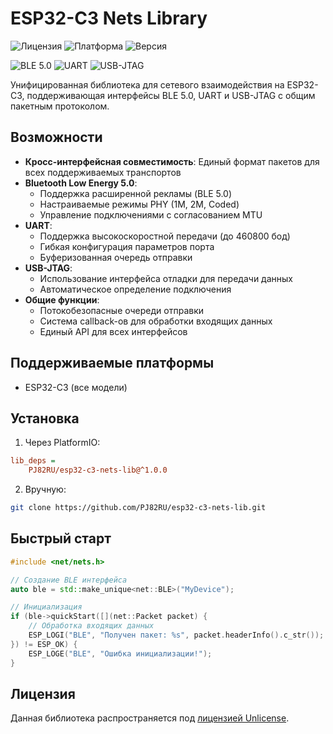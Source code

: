 # ESP32-C3 Nets Library

![Лицензия](https://img.shields.io/badge/license-Unlicense-blue.svg)
![Платформа](https://img.shields.io/badge/platform-ESP32--C3-orange.svg)
![Версия](https://img.shields.io/badge/version-1.0.0-green.svg)

![BLE 5.0](https://img.shields.io/badge/BLE-5.0%2F4.2-brightgreen.svg)
![UART](https://img.shields.io/badge/UART-Up_to_460800_baud-blue.svg)
![USB-JTAG](https://img.shields.io/badge/USB--JTAG-1.5MB_buffer-orange.svg)

Унифицированная библиотека для сетевого взаимодействия на ESP32-C3, поддерживающая интерфейсы BLE 5.0, UART и USB-JTAG с
общим пакетным протоколом.

## Возможности

- **Кросс-интерфейсная совместимость**: Единый формат пакетов для всех поддерживаемых транспортов
- **Bluetooth Low Energy 5.0**:
    - Поддержка расширенной рекламы (BLE 5.0)
    - Настраиваемые режимы PHY (1M, 2M, Coded)
    - Управление подключениями с согласованием MTU
- **UART**:
    - Поддержка высокоскоростной передачи (до 460800 бод)
    - Гибкая конфигурация параметров порта
    - Буферизованная очередь отправки
- **USB-JTAG**:
    - Использование интерфейса отладки для передачи данных
    - Автоматическое определение подключения
- **Общие функции**:
    - Потокобезопасные очереди отправки
    - Система callback-ов для обработки входящих данных
    - Единый API для всех интерфейсов

## Поддерживаемые платформы

- ESP32-C3 (все модели)

## Установка

1. Через PlatformIO:

```ini
lib_deps =
    PJ82RU/esp32-c3-nets-lib@^1.0.0
```

2. Вручную:

```bash
git clone https://github.com/PJ82RU/esp32-c3-nets-lib.git
```

## Быстрый старт

```cpp
#include <net/nets.h>

// Создание BLE интерфейса
auto ble = std::make_unique<net::BLE>("MyDevice");

// Инициализация
if (ble->quickStart([](net::Packet packet) {
    // Обработка входящих данных
    ESP_LOGI("BLE", "Получен пакет: %s", packet.headerInfo().c_str());
}) != ESP_OK) {
    ESP_LOGE("BLE", "Ошибка инициализации!");
}
```

## Лицензия

Данная библиотека распространяется под [лицензией Unlicense](https://unlicense.org/).